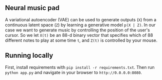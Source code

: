 ## Neural music pad

A variational autoencoder (VAE) can be used to generate outputs (`X`) from a continuous latent space (`Z`) by learning a generative model `p(X | Z)`. In our case we want to generate music by controlling the position of the user's cursor. So we let `X(t)` be an 88-d binary vector that specifies which of 88 different notes to play at some time `t`, and `Z(t)` is controlled by your mouse.

## Running locally

First, install requirements with `pip install -r requirements.txt`. Then run `python app.py` and navigate in your browser to `http://0.0.0.0:8080`.
